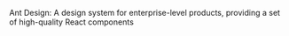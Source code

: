 Ant Design: A design system for enterprise-level products, providing a set of high-quality React components